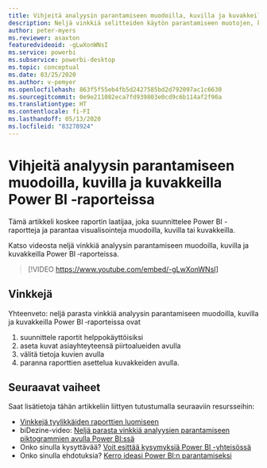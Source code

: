```yaml
---
title: Vihjeitä analyysin parantamiseen muodoilla, kuvilla ja kuvakkeilla Power BI ‑raporteissa
description: Neljä vinkkiä selitteiden käytön parantamiseen muotojen, kuvien ja kuvakkeiden avulla Power BI -raportin visualisoinneissa, Power BI Desktopissa tai Power BI -palvelussa.
author: peter-myers
ms.reviewer: asaxton
featuredvideoid: -gLwXonWNsI
ms.service: powerbi
ms.subservice: powerbi-desktop
ms.topic: conceptual
ms.date: 03/25/2020
ms.author: v-pemyer
ms.openlocfilehash: 863f5f55eb4fb5d2427585bd2d792097ac1c6630
ms.sourcegitcommit: 0e9e211082eca7fd939803e0cd9c6b114af2f90a
ms.translationtype: HT
ms.contentlocale: fi-FI
ms.lasthandoff: 05/13/2020
ms.locfileid: "83278924"
---
```

# <a name="tips-to-improve-analysis-with-shapes-images-and-icons-in-power-bi-reports"></a>Vihjeitä analyysin parantamiseen muodoilla, kuvilla ja kuvakkeilla Power BI ‑raporteissa

Tämä artikkeli koskee raportin laatijaa, joka suunnittelee Power BI -raportteja ja parantaa visualisointeja muodoilla, kuvilla tai kuvakkeilla.

Katso videosta neljä vinkkiä analyysin parantamiseen muodoilla, kuvilla ja kuvakkeilla Power BI ‑raporteissa.

> [!VIDEO https://www.youtube.com/embed/-gLwXonWNsI]

## <a name="tips"></a>Vinkkejä

Yhteenveto: neljä parasta vinkkiä analyysin parantamiseen muodoilla, kuvilla ja kuvakkeilla Power BI ‑raporteissa ovat

1. suunnittele raportit helppokäyttöisiksi
1. aseta kuvat asiayhteyteensä piirtoalueiden avulla
1. välitä tietoja kuvien avulla
1. paranna raporttien asettelua kuvakkeiden avulla.

## <a name="next-steps"></a>Seuraavat vaiheet

Saat lisätietoja tähän artikkeliin liittyen tutustumalla seuraaviin resursseihin:

- [Vinkkejä tyylikkäiden raporttien luomiseen](../create-reports/desktop-tips-and-tricks-for-creating-reports.md)
- biDezine-video: [Neljä parasta vinkkiä analyysien parantamiseen piktogrammien avulla Power BI:ssä](https://www.youtube.com/watch?v=-gLwXonWNsI)
- Onko sinulla kysyttävää? [Voit esittää kysymyksiä Power BI -yhteisössä](https://community.powerbi.com/)
- Onko sinulla ehdotuksia? [Kerro ideasi Power BI:n parantamiseksi](https://ideas.powerbi.com/)

